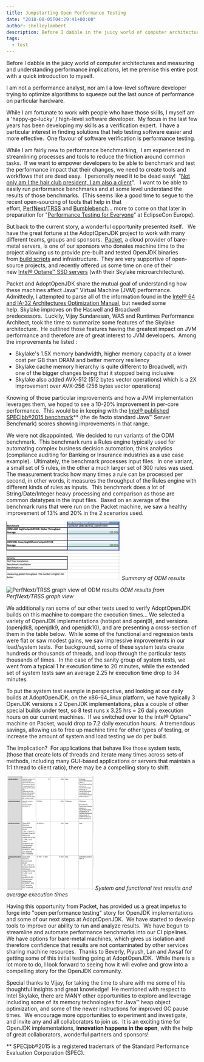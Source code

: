 ```yaml
---
title: Jumpstarting Open Performance Testing
date: "2018-08-05T04:29:41+00:00"
author: shelleylambert
description: Before I dabble in the juicy world of computer architectures and measuring and understanding performance implications, let me premise this entire post with a quick introduction to myself.
tags:
  - test
---
```

Before I dabble in the juicy world of computer architectures and measuring and understanding performance implications, let me premise this entire post with a quick introduction to myself.

I am not a performance analyst, nor am I a low-level software developer trying to optimize algorithms to squeeze out the last ounce of performance on particular hardware.

While I am fortunate to work with people who have those skills, I myself am a 'happy-go-lucky' / high-level software developer.  My focus in the last few years has been developing my skills as a verification expert.  I have a particular interest in finding solutions that help testing software easier and more effective.  One flavour of software verification is performance testing.

While I am fairly new to performance benchmarking,  I am experienced in streamlining processes and tools to reduce the friction around common tasks.  If we want to empower developers to be able to benchmark and test the performance impact that their changes, we need to create tools and workflows that are dead easy.  I personally need it to be dead easy!  "[Not only am I the hair club president, I am also a client](https://www.youtube.com/watch?v=IuRLGdGnqSU)".   I want to be able to easily run performance benchmarks and at some level understand the results of those benchmarks.  (This seems like a good time to segue to the recent open-sourcing of tools that help in that effort, [PerfNext](https://github.com/AdoptOpenJDK/openjdk-test-tools#perfnext)/[TRSS](https://github.com/AdoptOpenJDK/openjdk-test-tools#test-result-summary-service-trss) and [Bumblebench](https://github.com/AdoptOpenJDK/bumblebench)... more to come on that later in preparation for "[Performance Testing for Everyone](https://www.eclipsecon.org/europe2018/sessions/java-performance-testing-everyone)" at EclipseCon Europe).

But back to the current story, a wonderful opportunity presented itself.   We have the great fortune at the AdoptOpenJDK project to work with many different teams, groups and sponsors.  [Packet](https://www.packet.net/), a cloud provider of bare-metal servers, is one of our sponsors who donates machine time to the project allowing us to provide pre-built and tested OpenJDK binaries from [build scripts](https://github.com/AdoptOpenJDK/openjdk-build) and infrastructure.  They are very supportive of open-source projects, and recently offered us some time on one of their new [Intel® Optane™ SSD servers](https://www.acceleratewithoptane.com/access) (with their Skylake microarchitecture).

Packet and AdoptOpenJDK share the mutual goal of understanding how these machines affect Java™ Virtual Machine (JVM) performance.  Admittedly, I attempted to parse all of the information found in the [Intel®](https://www.intel.com/content/dam/www/public/us/en/documents/manuals/64-ia-32-architectures-optimization-manual.pdf)[ 64 and IA-32 Architectures Optimization Manual](https://www.intel.com/content/dam/www/public/us/en/documents/manuals/64-ia-32-architectures-optimization-manual.pdf), but needed some help. Skylake improves on the Haswell and Broadwell predecessors.  Luckily, Vijay Sundaresan, WAS and Runtimes Performance Architect, took the time to summarize some features of the Skylake architecture.  He outlined those features having the greatest impact on JVM performance and therefore are of great interest to JVM developers.  Among the improvements he listed :
 	
* Skylake's 1.5X memory bandwidth, higher memory capacity at a lower cost per GB than DRAM and better memory resiliency
* Skylake cache memory hierarchy is quite different to Broadwell, with one of the bigger changes being that it stopped being inclusive
* Skylake also added AVX-512 (512 bytes vector operations) which is a 2X improvement over AVX-256 (256 bytes vector operations)

Knowing of those particular improvements and how a JVM implementation leverages them, we hoped to see a 10-20% improvement in per-core performance.  This would be in keeping with the [Intel®](https://www.intel.com/content/dam/www/public/us/en/documents/manuals/64-ia-32-architectures-optimization-manual.pdf)[ published SPECjbb®2015 benchmark](https://www.spec.org/jbb2015/results/jbb2015.html)** (the de facto standard Java™ Server Benchmark) scores showing improvements in that range.

We were not disappointed.  We decided to run variants of the ODM benchmark.  This benchmark runs a Rules engine typically used for automating complex business decision automation, think analytics (compliance auditing for Banking or Insurance industries as a use case example).  Ultimately, the benchmark processes input files.  In one variant, a small set of 5 rules, in the other a much larger set of 300 rules was used.  The measurement tracks how many times a rule can be processed per second, in other words, it measures the throughput of the Rules engine with different kinds of rules as inputs.  This benchmark does a lot of String/Date/Integer heavy processing and comparison as those are common datatypes in the input files.  Based on an average of the benchmark runs that were run on the Packet machine, we saw a healthy improvement of 13% and 20% in the 2 scenarios used.

![ODM results summary](./odmResults-300x154.png)
*Summary of ODM results*

![PerfNext/TRSS graph view of ODM results](/ODM_Graph.png)
*ODM results from PerfNext/TRSS graph view*

We additionally ran some of our other tests used to verify AdoptOpenJDK builds on this machine to compare the execution times... We selected a variety of OpenJDK implementations (hotspot and openj9), and versions (openjdk8, openjdk9, and openjdk10), and are presenting a cross-section of them in the table below.  While some of the functional and regression tests were flat or saw modest gains, we saw impressive improvements in our load/system tests.  For background, some of these system tests create hundreds or thousands of threads, and loop through the particular tests thousands of times.  In the case of the sanity group of system tests, we went from a typical 1 hr execution time to 20 minutes, while the extended set of system tests saw an average 2.25 hr execution time drop to 34 minutes.

To put the system test example in perspective, and looking at our daily builds at AdoptOpenJDK, on the x86-64_linux platform, we have typically 3 OpenJDK versions x 2 OpenJDK implementations, plus a couple of other special builds under test, so 8 test runs x 3.25 hrs = 26 daily execution hours on our current machines.  If we switched over to the Intel® Optane™ machine on Packet, would drop to 7.2 daily execution hours.  A tremendous savings, allowing us to free up machine time for other types of testing, or increase the amount of system and load testing we do per build.

The implication?  For applications that behave like those system tests, (those that create lots of threads and iterate many times across sets of methods, including many GUI-based applications or servers that maintain a 1:1 thread to client ratio), there may be a compelling story to shift.

![System & functional test execution times](./systemResults-230x300.png)
*System and functional test results and average execution times*

Having this opportunity from Packet, has provided us a great impetus to forge into "open performance testing" story for OpenJDK implementations and some of our next steps at AdoptOpenJDK.  We have started to develop tools to improve our ability to run and analyze results.  We have begun to streamline and automate performance benchmarks into our CI pipelines.  We have options for bare-metal machines, which gives us isolation and therefore confidence that results are not contaminated by other services sharing machine resources.  Thanks to Beverly, Piyush, Lan and Awsaf for getting some of this initial testing going at AdoptOpenJDK.  While there is a lot more to do, I look forward to seeing how it will evolve and grow into a compelling story for the OpenJDK community.

Special thanks to Vijay, for taking the time to share with me some of his thoughtful insights and great knowledge!  He mentioned with respect to Intel Skylake, there are MANY other opportunities to explore and leverage including some of its memory technologies for Java™ heap object optimization, and some of the newer instructions for improved GC pause times.  We encourage more opportunities to experiment and investigate, and invite any and all collaborators to join us.  It is an exciting time for OpenJDK implementations, **innovation happens in the open**, with the help of great collaborators, wonderful partners and sponsors!

** SPECjbb®2015 is a registered trademark of the Standard Performance Evaluation Corporation (SPEC).
